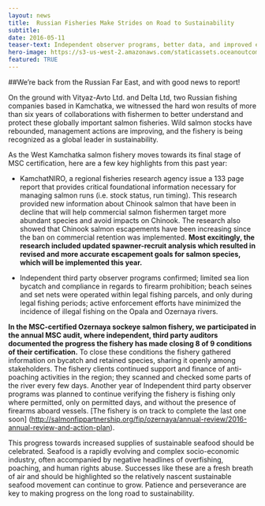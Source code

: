 ```yaml
---
layout: news
title:  Russian Fisheries Make Strides on Road to Sustainability
subtitle:
date: 2016-05-11
teaser-text: Independent observer programs, better data, and improved escapement management lead to increased Chinook salmon populations and more sustainable fisheries in Kamchatka.
hero-image: https://s3-us-west-2.amazonaws.com/staticassets.oceanoutcomes.org/news+and+analysis/hero+images/russian-fisheries-make-strides-hero.jpg
featured: TRUE
---
```

##We’re back from the Russian Far East, and with good news to report!

On the ground with Vityaz-Avto Ltd. and Delta Ltd, two Russian fishing companies based in Kamchatka, we witnessed the hard won results
of more than six years of collaborations with fishermen to better understand and protect these globally important salmon fisheries.
Wild salmon stocks have rebounded, management actions are improving, and the fishery is being recognized as a global leader in
sustainability. 

As the West Kamchatka salmon fishery moves towards its final stage of MSC certification, here are a few key highlights from this past year:
 
 - KamchatNIRO, a regional fisheries research agency issue a 133 page report that provides critical foundational information necessary for managing salmon runs (i.e. stock status, run timing). This research provided new information about Chinook salmon that have been in decline that will help commercial salmon fishermen target more abundant species and avoid impacts on Chinook. The research also showed that Chinook salmon escapements have been increasing since the ban on commercial retention was implemented. **Most excitingly, the research included updated spawner-recruit analysis which resulted in revised and more accurate escapement goals for salmon species, which will be implemented this year.**
 
 - Independent third party observer programs confirmed; limited sea lion bycatch and compliance in regards to firearm prohibition; beach seines and set nets were operated within legal fishing parcels, and only during legal fishing periods; active enforcement efforts have minimized the incidence of illegal fishing on the Opala and Ozernaya rivers.

**In the MSC-certified Ozernaya sockeye salmon fishery, we participated in the annual MSC audit, where independent, third party auditors documented the progress the fishery has made closing 8 of 9 conditions of their certification.** To close these conditions the fishery gathered information on bycatch and retained species, sharing it openly among stakeholders. The fishery clients continued support and finance of anti-poaching activities in the region; they scanned and checked some parts of the river every few days. Another year of Independent third party observer programs was planned to continue verifying the fishery is fishing only where permitted, only on permitted days, and without the presence of firearms aboard vessels. [The fishery is on track to complete the last one soon] (http://salmonfippartnership.org/fip/ozernaya/annual-review/2016-annual-review-and-action-plan).

This progress towards increased supplies of sustainable seafood should be celebrated. Seafood is a rapidly evolving and complex socio-economic industry, often accompanied by negative headlines of overfishing, poaching, and human rights abuse. Successes like these are a fresh breath of air and should be highlighted so the relatively nascent sustainable seafood movement can continue to grow. Patience and perseverance are key to making progress on the long road to sustainability.
